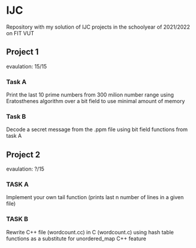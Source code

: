 # IJC

Repository with my solution of IJC projects in the schoolyear of 2021/2022 on FIT VUT

## Project 1
evaulation: 15/15

### Task A

Print the last 10 prime numbers from 300 milion number range using Eratosthenes algorithm over a bit field to use minimal amount of memory

### Task B

Decode a secret message from the .ppm file using bit field functions from task A

## Project 2

evaulation: ?/15

### TASK A

Implement your own tail function (prints last n number of lines in a given file)

### TASK B

Rewrite C++ file (wordcount.cc) in C (wordcount.c) using hash table functions as a substitute for unordered_map C++ feature
